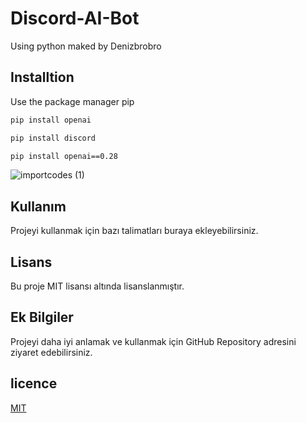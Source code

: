 # Discord-AI-Bot
Using python
maked by Denizbrobro

## Installtion

Use the package manager pip

```bash
pip install openai
```
```bash
pip install discord
```
```bash
pip install openai==0.28
```


![importcodes (1)](https://github.com/Denizbrobro/Discord-AI-Bot/assets/140730727/800e4526-4058-44cf-91bc-04f25e4433b8)


## Kullanım
Projeyi kullanmak için bazı talimatları buraya ekleyebilirsiniz.

## Lisans
Bu proje MIT lisansı altında lisanslanmıştır.

## Ek Bilgiler
Projeyi daha iyi anlamak ve kullanmak için GitHub Repository adresini ziyaret edebilirsiniz.

## licence
[MIT](https://choosealisence.com/licenses/mit/)
